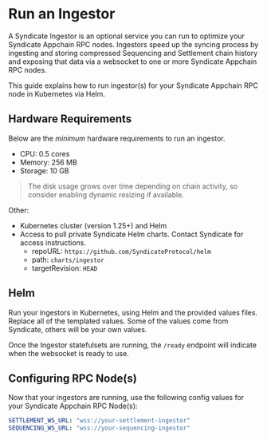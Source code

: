 # Run an Ingestor

A Syndicate Ingestor is an optional service you can run to optimize your Syndicate Appchain RPC nodes. Ingestors speed up the syncing process by ingesting and storing compressed Sequencing and Settlement chain history and exposing that data via a websocket to one or more Syndicate Appchain RPC nodes.

This guide explains how to run ingestor(s) for your Syndicate Appchain RPC node in Kubernetes via Helm.

## Hardware Requirements

Below are the _minimum_ hardware requirements to run an ingestor.

- CPU: 0.5 cores
- Memory: 256 MB
- Storage: 10 GB

> The disk usage grows over time depending on chain activity, so consider enabling dynamic resizing if available.

Other:

- Kubernetes cluster (version 1.25+) and Helm
- Access to pull private Syndicate Helm charts. Contact Syndicate for access instructions.
  - repoURL: `https://github.com/SyndicateProtocol/helm`
  - path: `charts/ingestor`
  - targetRevision: `HEAD`

## Helm

Run your ingestors in Kubernetes, using Helm and the provided values files. Replace all of the templated values. Some of the values come from Syndicate, others will be your own values.

Once the Ingestor statefulsets are running, the `/ready` endpoint will indicate when the websocket is ready to use.

## Configuring RPC Node(s)

Now that your ingestors are running, use the following config values for your Syndicate Appchain RPC Node(s):

```yaml
SETTLEMENT_WS_URL: "wss://your-settlement-ingestor"
SEQUENCING_WS_URL: "wss://your-sequencing-ingestor"
```
